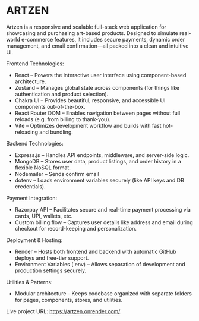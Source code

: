 # ARTZEN
Artzen is a responsive and scalable full-stack web application for showcasing and purchasing art-based products. Designed to simulate real-world e-commerce features, it includes secure payments, dynamic order management, and email confirmation—all packed into a clean and intuitive UI.

Frontend Technologies:
- React – Powers the interactive user interface using component-based architecture.
- Zustand – Manages global state across components (for things like authentication and product selection).
- Chakra UI – Provides beautiful, responsive, and accessible UI components out-of-the-box.
- React Router DOM – Enables navigation between pages without full reloads (e.g. from billing to thank-you).
- Vite – Optimizes development workflow and builds with fast hot-reloading and bundling.

Backend Technologies:
- Express.js – Handles API endpoints, middleware, and server-side logic.
- MongoDB – Stores user data, product listings, and order history in a flexible NoSQL format.
- Nodemailer – Sends confirm email
- dotenv – Loads environment variables securely (like API keys and DB credentials).

Payment Integration:
- Razorpay API – Facilitates secure and real-time payment processing via cards, UPI, wallets, etc.
- Custom billing flow – Captures user details like address and email during checkout for record-keeping and personalization.

Deployment & Hosting:
- Render – Hosts both frontend and backend with automatic GitHub deploys and free-tier support.
- Environment Variables (.env) – Allows separation of development and production settings securely.

Utilities & Patterns:
- Modular architecture – Keeps codebase organized with separate folders for pages, components, stores, and utilities.

Live project URL: https://artzen.onrender.com/


